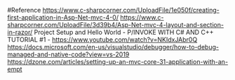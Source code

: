 #Reference
https://www.c-sharpcorner.com/UploadFile/1e050f/creating-first-application-in-Asp-Net-mvc-4-0/
https://www.c-sharpcorner.com/UploadFile/3d39b4/Asp-Net-mvc-4-layout-and-section-in-razor/
Project Setup and Hello World - P/INVOKE WITH C# AND C++ TUTORIAL #1 - https://www.youtube.com/watch?v=NKIdxJAbr0Q
https://docs.microsoft.com/en-us/visualstudio/debugger/how-to-debug-managed-and-native-code?view=vs-2019
https://dzone.com/articles/setting-up-an-mvc-core-31-application-with-an-empt